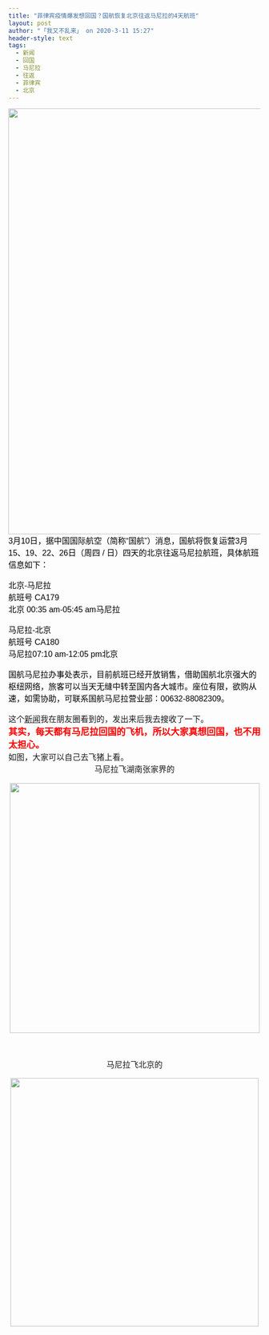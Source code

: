 ```yaml
---
title: "菲律宾疫情爆发想回国？国航恢复北京往返马尼拉的4天航班"
layout: post
author: "「我又不乱来」 on 2020-3-11 15:27"
header-style: text
tags:
  - 新闻
  - 回国
  - 马尼拉
  - 往返
  - 菲律宾
  - 北京
---
```


<head></head>
<body>
 <div align="center"> 
  <font style="color:rgb(0, 0, 0)"><font face="微软雅黑, Tahoma, Helvetica, Arial, 宋体, sans-serif"><font style="font-size:16px"> 
     <ignore_js_op> 
      <img aid="1340671" src="https://bbs.boniu123.cc/data/attachment/forum/202003/10/222130szns8nztf1i8fyhq.jpg" zoomfile="data/attachment/forum/202003/10/222130szns8nztf1i8fyhq.jpg" file="data/attachment/forum/202003/10/222130szns8nztf1i8fyhq.jpg" width="850" inpost="1"> 
      <div class="tip tip_4 aimg_tip" id="aimg_1340671_menu" style="position: absolute; display: none" disautofocus="true"> 
       <div class="xs0"> 
        <p><strong>2.jpg</strong> <em class="xg1">(586.11 KB, 下载次数: 0)</em></p> 
        <p> <a href="forum.php?mod=attachment&amp;aid=MTM0MDY3MXxlOTg4Mzk2OHwxNTgzOTExODY5fDB8NTc3NjU2&amp;nothumb=yes" target="_blank">下载附件</a> &nbsp;<a href="javascript:;" onclick="showWindow(this.id, this.getAttribute('url'), 'get', 0);" id="savephoto_1340671" url="home.php?mod=spacecp&amp;ac=album&amp;op=saveforumphoto&amp;aid=1340671&amp;handlekey=savephoto_1340671">保存到相册</a> </p> 
        <p class="xg1 y"><span title="2020-3-10 22:21">昨天&nbsp;22:21</span> 上传</p> 
       </div> 
       <div class="tip_horn"></div> 
      </div> 
     </ignore_js_op> </font></font></font> 
 </div> 
 <div align="left"> 
  <font color="#000"><font face="微软雅黑, Tahoma, Helvetica, Arial, 宋体, sans-serif"><font style="font-size:16px">3月10日，据中国国际航空（简称“国航”）消息，国航将恢复运营3月15、19、22、26日（周四 / 日）四天的北京往返马尼拉航班，具体航班信息如下：</font></font></font> 
 </div>
 <br> 
 <div align="left"> 
  <font color="#000"><font face="微软雅黑, Tahoma, Helvetica, Arial, 宋体, sans-serif"><font style="font-size:16px">北京-马尼拉<br> 航班号 CA179<br> 北京 00:35 am-05:45 am马尼拉</font></font></font> 
 </div>
 <br> 
 <div align="left"> 
  <font color="#000"><font face="微软雅黑, Tahoma, Helvetica, Arial, 宋体, sans-serif"><font style="font-size:16px">马尼拉-北京<br> 航班号 CA180<br> 马尼拉07:10 am-12:05 pm北京</font></font></font> 
 </div>
 <br> 
 <div align="left"> 
  <font color="#000"><font face="微软雅黑, Tahoma, Helvetica, Arial, 宋体, sans-serif"><font style="font-size:16px">国航马尼拉办事处表示，目前航班已经开放销售，借助国航北京强大的枢纽网络，旅客可以当天无缝中转至国内各大城市。座位有限，欲购从速，如需协助，可联系国航马尼拉营业部：00632-88082309。</font></font></font> 
 </div>
 <br> 
 <font face="微软雅黑"><font size="3">这个<a href="https://bbs.boniu123.cc/forum-279-1.html" target="_blank" class="relatedlink">新闻</a>我在朋友圈看到的，发出来后我去搜收了一下。</font></font>
 <br> 
 <font face="微软雅黑"><font size="4"><font color="#ff0000"><strong>其实，每天都有马尼拉回国的飞机，所以大家真想回国，也不用太担心。</strong></font></font></font>
 <br> 
 <font face="微软雅黑"><font size="3">如图，大家可以自己去飞猪上看。</font></font>
 <br> 
 <div align="center"> 
  <font face="微软雅黑"><font size="3">马尼拉飞湖南张家界的</font></font> 
 </div>
 <br> 
 <font face="微软雅黑"> 
  <div align="center"> 
   <ignore_js_op> 
    <img aid="1340780" src="https://bbs.boniu123.cc/data/attachment/forum/202003/11/111157dtgzffm236s47kc6.png" zoomfile="data/attachment/forum/202003/11/111157dtgzffm236s47kc6.png" file="data/attachment/forum/202003/11/111157dtgzffm236s47kc6.png" width="499" inpost="1"> 
    <div class="tip tip_4 aimg_tip" id="aimg_1340780_menu" style="position: absolute; display: none" disautofocus="true"> 
     <div class="xs0"> 
      <p><strong>2.png</strong> <em class="xg1">(288.51 KB, 下载次数: 0)</em></p> 
      <p> <a href="forum.php?mod=attachment&amp;aid=MTM0MDc4MHw4MTU1M2IyYXwxNTgzOTExODY5fDB8NTc3NjU2&amp;nothumb=yes" target="_blank">下载附件</a> &nbsp;<a href="javascript:;" onclick="showWindow(this.id, this.getAttribute('url'), 'get', 0);" id="savephoto_1340780" url="home.php?mod=spacecp&amp;ac=album&amp;op=saveforumphoto&amp;aid=1340780&amp;handlekey=savephoto_1340780">保存到相册</a> </p> 
      <p class="xg1 y"><span title="2020-3-11 11:11">4&nbsp;小时前</span> 上传</p> 
     </div> 
     <div class="tip_horn"></div> 
    </div> 
   </ignore_js_op> 
  </div><br> </font>
 <br> 
 <br> 
 <font face="微软雅黑"> 
  <div align="center"> 
   <font size="3">马尼拉飞北京的</font> 
  </div><br> </font> 
 <div align="center"> 
  <ignore_js_op> 
   <img aid="1340781" src="https://bbs.boniu123.cc/data/attachment/forum/202003/11/111158gaimizz5bzix8rpm.png" zoomfile="data/attachment/forum/202003/11/111158gaimizz5bzix8rpm.png" file="data/attachment/forum/202003/11/111158gaimizz5bzix8rpm.png" width="496" inpost="1"> 
   <div class="tip tip_4 aimg_tip" id="aimg_1340781_menu" style="position: absolute; display: none" disautofocus="true"> 
    <div class="xs0"> 
     <p><strong>3.png</strong> <em class="xg1">(303.92 KB, 下载次数: 0)</em></p> 
     <p> <a href="forum.php?mod=attachment&amp;aid=MTM0MDc4MXxlOGJlN2JkM3wxNTgzOTExODY5fDB8NTc3NjU2&amp;nothumb=yes" target="_blank">下载附件</a> &nbsp;<a href="javascript:;" onclick="showWindow(this.id, this.getAttribute('url'), 'get', 0);" id="savephoto_1340781" url="home.php?mod=spacecp&amp;ac=album&amp;op=saveforumphoto&amp;aid=1340781&amp;handlekey=savephoto_1340781">保存到相册</a> </p> 
     <p class="xg1 y"><span title="2020-3-11 11:11">4&nbsp;小时前</span> 上传</p> 
    </div> 
    <div class="tip_horn"></div> 
   </div> 
  </ignore_js_op> 
 </div>
 <br>
</body>


